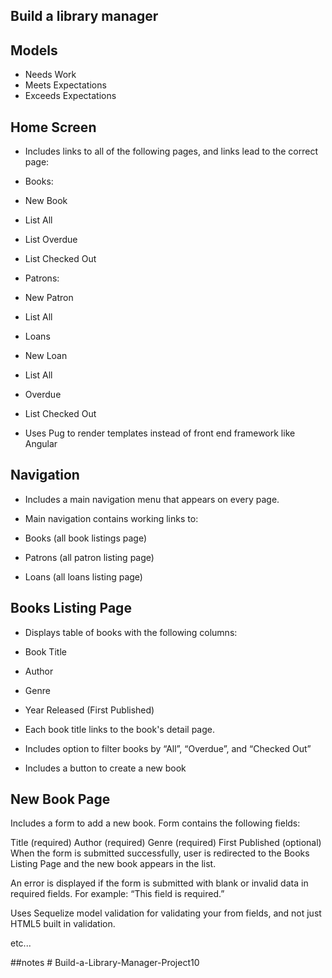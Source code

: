 ## Build a library manager

## Models
  - Needs Work
  - Meets Expectations
  - Exceeds Expectations


 ## Home Screen
   - Includes links to all of the following pages, and links lead to the correct page:

   - Books:
   - New Book
   - List All
   - List Overdue
   - List Checked Out
   - Patrons:
   - New Patron
   - List All
   - Loans
   - New Loan
   - List All
   - Overdue
   - List Checked Out
   - Uses Pug to render templates instead of front end framework like Angular

## Navigation

- Includes a main navigation menu that appears on every page.

- Main navigation contains working links to:

- Books (all book listings page)
- Patrons (all patron listing page)
- Loans (all loans listing page)

## Books Listing Page

- Displays table of books with the following columns:

- Book Title
- Author
- Genre
- Year Released (First Published)
- Each book title links to the book's detail page.

- Includes option to filter books by “All”, “Overdue”, and “Checked Out”

- Includes a button to create a new book

## New Book Page

Includes a form to add a new book. Form contains the following fields:

Title (required)
Author (required)
Genre (required)
First Published (optional)
When the form is submitted successfully, user is redirected to the Books Listing Page and the new book appears in the list.

An error is displayed if the form is submitted with blank or invalid data in required fields. For example: “This field is required.”

Uses Sequelize model validation for validating your from fields, and not just HTML5 built in validation.

etc...

##notes
#   B u i l d - a - L i b r a r y - M a n a g e r - P r o j e c t 1 0  
 